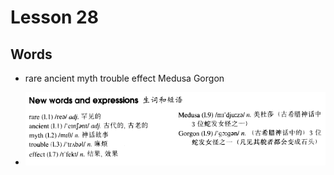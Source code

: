 # Lesson 28

## Words

- rare ancient myth trouble effect Medusa Gorgon

- ![Words](../../../Images/Part2/03/words-28.png)
